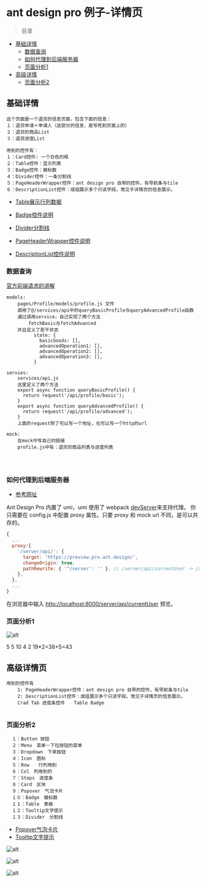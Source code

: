 # ant design pro 例子-详情页

> 目录

* [基础详情](#基础详情)
  * [数据查询](#数据查询)
  * [如何代理到后端服务器](#如何代理到后端服务器)
  * [页面分析1](#页面分析1)
* [高级详情](#高级详情)
  * [页面分析2](#页面分析2)



## 基础详情

```
这个页面是一个退货的信息页面，包含下面的信息：
１：退货申请＋申请人（这部分的信息，是写死到页面上的）
２：退货的商品List
３：退货进度List

用到的控件有：
１：Card控件: 一个白色的框
２：Table控件：显示列表
３：Badge控件：徽标数  
４：Divider控件：一条分割线
５：PageHeaderWrapper控件：ant design pro 自带的控件，有导航条与tile　
６：DescriptionList控件：成组展示多个只读字段，常见于详情页的信息展示。

```

* [Table展示行列数据](https://ant.design/components/table-cn/)
* [Badge控件说明](https://ant.design/components/badge-cn/)
* [Divider分割线](https://ant.design/components/divider-cn/)

* [PageHeaderWrapper控件说明](https://pro.ant.design/components/PageHeader-cn/)

* [DescriptionList控件说明](https://pro.ant.design/components/DescriptionList-cn/)





### 数据查询

[官方前端请求的讲解](https://pro.ant.design/docs/server-cn)



```
models:
	pages/Profile/models/profile.js 文件
	调用了@/services/api中的queryBasicProfile与queryAdvancedProfile函数
	通过调用service，自己实现了两个方法
		fetchBasic与fetchAdvanced
	并且定义了若干状态
    	  state: {
            basicGoods: [],
            advancedOperation1: [],
            advancedOperation2: [],
            advancedOperation3: [],
          }
          
servies:
	services/api.js
	这里定义了两个方法
	export async function queryBasicProfile() {
      return request('/api/profile/basic');
    }
    export async function queryAdvancedProfile() {
      return request('/api/profile/advanced');
    }
    上面的request除了可以写一个地址，也可以写一个http的url
    
mock:
	在mock中写自己的链接
	profile.js中有：退货的商品列表与进度列表
    
    
	
```



### 如何代理到后端服务器

* [参考网址](https://pro.ant.design/docs/faq-cn#如何代理到后端服务器？)

Ant Design Pro 内置了 umi，umi 使用了 webpack [devServer](https://webpack.docschina.org/configuration/dev-server/)来支持代理。 你只需要在 config.js 中配置 proxy 属性。只要 proxy 和 mock  url 不同，是可以共存的。

```js
{
  ...
  proxy:{
    '/server/api/': {
      target: 'https://preview.pro.ant.design/',
      changeOrigin: true,
      pathRewrite: { '^/server': '' }, // /server/api/currentUser -> /api/currentUser
    },
  },
  ...
}
```

在浏览器中输入 <http://localhost:8000/server/api/currentUser> 预览。



### 页面分析1



![alt](imgs/example_profile_basic.png)



5 5 10 4 2  19*2=38+5=43





## 高级详情页



```
用到的控件有
	1: PageHeaderWrapper控件：ant design pro 自带的控件，有导航条与tile　
	2: DescriptionList控件：成组展示多个只读字段，常见于详情页的信息展示。
	Crad Tab 进度条控件　　Table Badge


```





### 页面分析2

```
  １：Button 按钮
  ２：Menu　菜单－下拉按钮的菜单
  ３：Dropdown　下来按钮
  ４：Icon　图标
  ５：Row　　行列用到
  ６：Col　列用到的
  ７：Steps　进度条
  ８：Card　区块
  ９：Popover　气泡卡片
  １０：Badge　徽标数
  １１：Table　表格
  １２：Tooltip文字提示
  １３：Divider　分割线
```

* [Popover气泡卡片](https://ant.design/components/popover-cn/)
* [Tooltip文字提示](https://ant.design/components/tooltip-cn/#API)



![alt](imgs/example_profile_advance1.png)



![alt](imgs/example_profile_advance2.png)



![alt](imgs\example_profile_advance3.png)